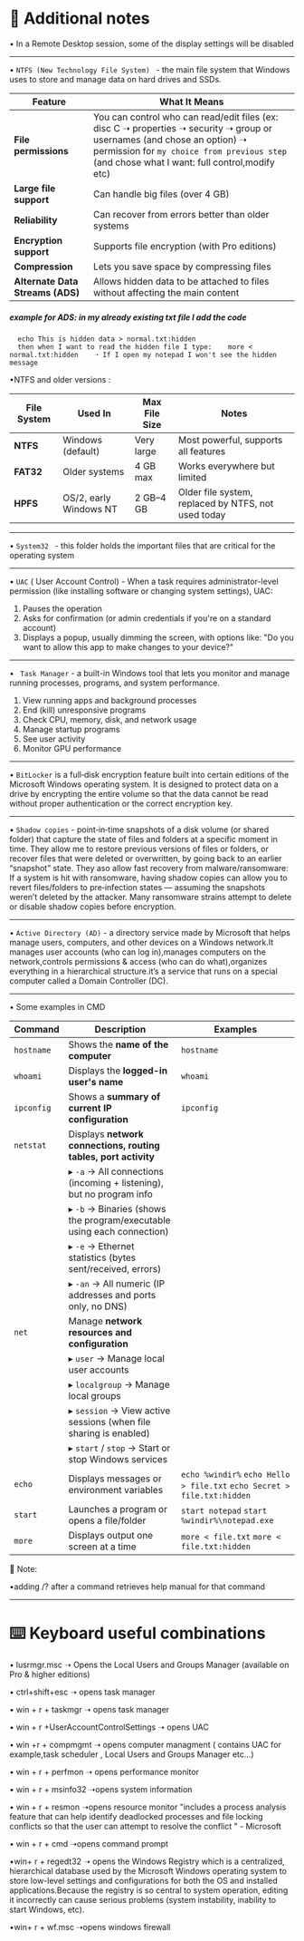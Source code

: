 
# 🧠 **Additional notes**
•  In a Remote Desktop session, some of the display settings will be disabled

---

• `NTFS (New Technology File System) ` - the main file system that Windows uses to store and manage data on hard drives and SSDs.

| Feature               | What It Means                                     |
|-----------------------|---------------------------------------------------|
| **File permissions**  | You can control who can read/edit files (ex:  disc C  ➝ properties ➝ security ➝ group or usernames (and chose an option) ➝ permission for `my choice from previous step` (and chose what I want: full control,modify etc) |
| **Large file support**| Can handle big files (over 4 GB)                  |
| **Reliability**       | Can recover from errors better than older systems |
| **Encryption support**| Supports file encryption (with Pro editions)      |
| **Compression**       | Lets you save space by compressing files          |
| **Alternate Data Streams (ADS)** | Allows hidden data to be attached to files without affecting the main content|

#####  example for ADS: in my already existing txt file I add the code 
      echo This is hidden data > normal.txt:hidden   
      then when I want to read the hidden file I type:    more < normal.txt:hidden    ➝ If I open my notepad I won't see the hidden message
  
•NTFS and older versions :

| File System | Used In           | Max File Size | Notes                                            |
|-------------|-------------------|---------------|--------------------------------------------------|
| **NTFS**    | Windows (default) | Very large    | Most powerful, supports all features             |
| **FAT32**   | Older systems     | 4 GB max      | Works everywhere but limited                     |
| **HPFS**    | OS/2, early Windows NT | 2 GB–4 GB     | Older file system, replaced by NTFS, not used today      |

---

• `System32 ` - this folder holds the important files that are critical for the operating system

---

• `UAC` (  User Account Control) - When a task requires administrator-level permission (like installing software or changing system settings), UAC:
1. Pauses the operation
2. Asks for confirmation (or admin credentials if you're on a standard account)
3.  Displays a popup, usually dimming the screen, with options like: "Do you want to allow this app to make changes to your device?"

---

• ` Task Manager` -  a built-in Windows tool that lets you monitor and manage running processes, programs, and system performance.
1. View running apps and background processes
2. End (kill) unresponsive programs
3. Check CPU, memory, disk, and network usage
4. Manage startup programs
5. See user activity
6. Monitor GPU performance


---

• `BitLocker` is a full‑disk encryption feature built into certain editions of the Microsoft Windows operating system. 
 It is designed to protect data on a drive by encrypting the entire volume so that the data cannot be read without proper authentication or the correct encryption key.
 
---

• `Shadow copies` - point‑in‑time snapshots of a disk volume (or shared folder) that capture the state of files and folders at a specific moment in time. 
They allow me to restore previous versions of files or folders, or recover files that were deleted or overwritten, by going back to an earlier “snapshot” state. 
They aso allow fast recovery from malware/ransomware: If a system is hit with ransomware, having shadow copies can allow you to revert files/folders to pre‑infection states — assuming the snapshots weren’t deleted by the attacker. Many ransomware strains attempt to delete or disable shadow copies before encryption.

---

• `Active Directory (AD)` -  a directory service made by Microsoft that helps manage users, computers, and other devices on a Windows network.It manages user accounts (who can log in),manages computers on the network,controls permissions & access (who can do what),organizes everything in a hierarchical structure.it’s a service that runs on a special computer called a Domain Controller (DC).

---


• Some examples in CMD 



| Command     | Description                                                  | Examples                                      |
|-------------|--------------------------------------------------------------|-----------------------------------------------|
| `hostname`  | Shows the **name of the computer**                           | `hostname`                                    |
| `whoami`    | Displays the **logged-in user's name**                       | `whoami`                                      |
| `ipconfig`  | Shows a **summary of current IP configuration**             | `ipconfig`                                    |
| `netstat`                           | Displays **network connections, routing tables, port activity** |       |
|                                     | ▸ `-a` → All connections (incoming + listening), but no program info |       |
|                                     | ▸ `-b` → Binaries (shows the program/executable using each connection) |       |
|                                     | ▸ `-e` → Ethernet statistics (bytes sent/received, errors) |       |
|                                     | ▸ `-an` → All numeric (IP addresses and ports only, no DNS) |       |
| `net`                               | Manage **network resources and configuration** |       |
|                                     | ▸ `user` → Manage local user accounts |       |
|                                     | ▸ `localgroup` → Manage local groups |       |
|                                     | ▸ `session` → View active sessions (when file sharing is enabled) |       |
|                                     | ▸ `start` / `stop` → Start or stop Windows services |       |
| `echo`      | Displays messages or environment variables                   | `echo %windir%` `echo Hello > file.txt` `echo Secret > file.txt:hidden` |
| `start`     | Launches a program or opens a file/folder                    | `start notepad` `start %windir%\notepad.exe` |
| `more`      | Displays output one screen at a time                         | `more < file.txt` `more < file.txt:hidden`  |

📝 Note:

•adding /? after a command retrieves help manual for that command

---


# ⌨️ **Keyboard useful combinations**

• lusrmgr.msc      ➝ Opens the Local Users and Groups Manager (available on Pro & higher editions)

• ctrl+shift+esc      ➝ opens task manager

• win + r + taskmgr           ➝ opens task manager

• win + r +UserAccountControlSettings       ➝ opens UAC

• win +r + compmgmt      ➝ opens computer managment ( contains UAC for example,task scheduler , Local Users and Groups Manager etc...)

• win + r + perfmon      ➝ opens performance monitor

• win + r + msinfo32      ➝opens system information

• win + r + resmon      ➝opens resource monitor "includes a process analysis feature that can help identify deadlocked processes and file locking conflicts so that the user can attempt to resolve the conflict " - Microsoft

• win + r + cmd      ➝opens command prompt

•win+ r + regedt32      ➝ opens the Windows Registry which is a centralized, hierarchical database used by the Microsoft Windows operating system to store low-level settings and configurations for both the OS and installed applications.Because the registry is so central to system operation, editing it incorrectly can cause serious problems (system instability, inability to start Windows, etc).

•win+ r + wf.msc      ➝opens windows firewall
